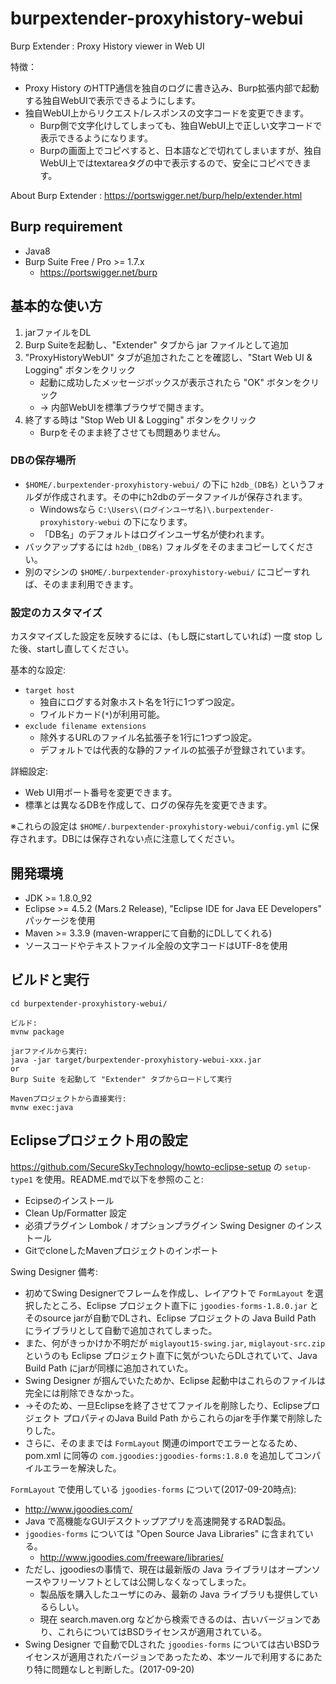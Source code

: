 # burpextender-proxyhistory-webui

Burp Extender : Proxy History viewer in Web UI

特徴：

* Proxy History のHTTP通信を独自のログに書き込み、Burp拡張内部で起動する独自WebUIで表示できるようにします。
* 独自WebUI上からリクエスト/レスポンスの文字コードを変更できます。
  * Burp側で文字化けしてしまっても、独自WebUI上で正しい文字コードで表示できるようになります。
  * Burpの画面上でコピペすると、日本語などで切れてしまいますが、独自WebUI上ではtextareaタグの中で表示するので、安全にコピペできます。

About Burp Extender : https://portswigger.net/burp/help/extender.html

## Burp requirement

* Java8
* Burp Suite Free / Pro >= 1.7.x
  * https://portswigger.net/burp

## 基本的な使い方

1. jarファイルをDL
2. Burp Suiteを起動し、"Extender" タブから jar ファイルとして追加
3. "ProxyHistoryWebUI" タブが追加されたことを確認し、"Start Web UI & Logging" ボタンをクリック
   - 起動に成功したメッセージボックスが表示されたら "OK" ボタンをクリック
   - → 内部WebUIを標準ブラウザで開きます。
4. 終了する時は "Stop Web UI & Logging" ボタンをクリック
   - Burpをそのまま終了させても問題ありません。

### DBの保存場所

-  `$HOME/.burpextender-proxyhistory-webui/` の下に `h2db_(DB名)` というフォルダが作成されます。その中にh2dbのデータファイルが保存されます。
   - Windowsなら `C:\Users\(ログインユーザ名)\.burpextender-proxyhistory-webui` の下になります。
   - 「DB名」のデフォルトはログインユーザ名が使われます。
- バックアップするには `h2db_(DB名)` フォルダをそのままコピーしてください。
- 別のマシンの `$HOME/.burpextender-proxyhistory-webui/` にコピーすれば、そのまま利用できます。

### 設定のカスタマイズ

カスタマイズした設定を反映するには、(もし既にstartしていれば) 一度 stop した後、startし直してください。

基本的な設定:

- `target host`
  - 独自にログする対象ホスト名を1行に1つずつ設定。
  - ワイルドカード(`*`)が利用可能。
- `exclude filename extensions`
  - 除外するURLのファイル名拡張子を1行に1つずつ設定。
  - デフォルトでは代表的な静的ファイルの拡張子が登録されています。

詳細設定:

- Web UI用ポート番号を変更できます。
- 標準とは異なるDBを作成して、ログの保存先を変更できます。

※これらの設定は `$HOME/.burpextender-proxyhistory-webui/config.yml` に保存されます。DBには保存されない点に注意してください。

## 開発環境

* JDK >= 1.8.0_92
* Eclipse >= 4.5.2 (Mars.2 Release), "Eclipse IDE for Java EE Developers" パッケージを使用
* Maven >= 3.3.9 (maven-wrapperにて自動的にDLしてくれる)
* ソースコードやテキストファイル全般の文字コードはUTF-8を使用

## ビルドと実行

```
cd burpextender-proxyhistory-webui/

ビルド:
mvnw package

jarファイルから実行:
java -jar target/burpextender-proxyhistory-webui-xxx.jar
or
Burp Suite を起動して "Extender" タブからロードして実行

Mavenプロジェクトから直接実行:
mvnw exec:java
```

## Eclipseプロジェクト用の設定

https://github.com/SecureSkyTechnology/howto-eclipse-setup の `setup-type1` を使用。README.mdで以下を参照のこと:

* Ecipseのインストール
* Clean Up/Formatter 設定
* 必須プラグイン Lombok / オプションプラグイン Swing Designer のインストール 
* GitでcloneしたMavenプロジェクトのインポート 

 Swing Designer 備考:

* 初めてSwing Designerでフレームを作成し、レイアウトで `FormLayout` を選択したところ、Eclipse プロジェクト直下に `jgoodies-forms-1.8.0.jar` とそのsource jarが自動でDLされ、Eclipse プロジェクトの Java Build Path にライブラリとして自動で追加されてしまった。
* また、何がきっかけか不明だが `miglayout15-swing.jar`, `miglayout-src.zip` というのも Eclipse プロジェクト直下に気がついたらDLされていて、Java Build Path にjarが同様に追加されていた。
* Swing Designer が掴んでいたためか、Eclipse 起動中はこれらのファイルは完全には削除できなかった。
* →そのため、一旦Eclipseを終了させてファイルを削除したり、Eclipseプロジェクト プロパティのJava Build Path からこれらのjarを手作業で削除したりした。
* さらに、そのままでは `FormLayout` 関連のimportでエラーとなるため、pom.xml に同等の `com.jgoodies:jgoodies-forms:1.8.0` を追加してコンパイルエラーを解決した。

`FormLayout` で使用している `jgoodies-forms` について(2017-09-20時点):

* http://www.jgoodies.com/
* Java で高機能なGUIデスクトップアプリを高速開発するRAD製品。
* `jgoodies-forms` については "Open Source Java Libraries" に含まれている。
  * http://www.jgoodies.com/freeware/libraries/
* ただし、jgoodiesの事情で、現在は最新版の Java ライブラリはオープンソースやフリーソフトとしては公開しなくなってしまった。
  * 製品版を購入したユーザにのみ、最新の Java ライブラリも提供しているらしい。
  * 現在 search.maven.org などから検索できるのは、古いバージョンであり、これらについてはBSDライセンスが適用されている。
* Swing Designer で自動でDLされた `jgoodies-forms` については古いBSDライセンスが適用されたバージョンであったため、本ツールで利用するにあたり特に問題なしと判断した。(2017-09-20)
